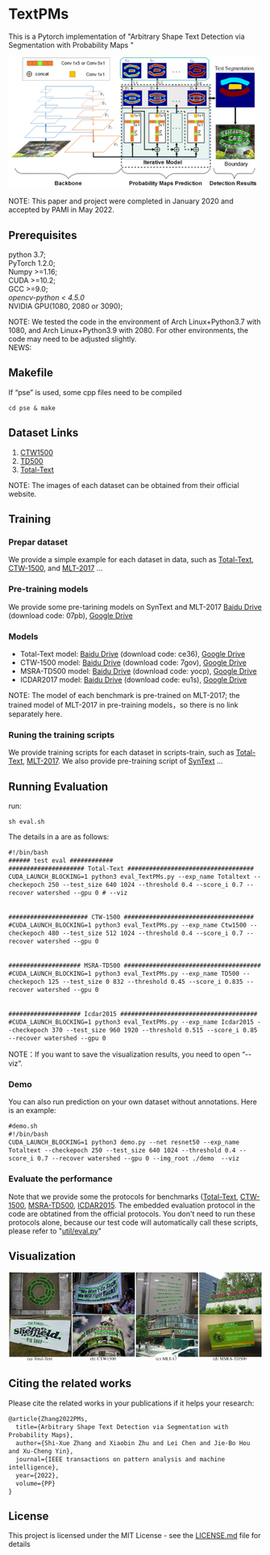 # TextPMs
This is a Pytorch implementation of "Arbitrary Shape Text Detection via Segmentation with Probability Maps "  

![](https://github.com/GXYM/TextPMs/blob/master/vis/framework.png)

NOTE: This paper and project were completed in January 2020 and accepted by PAMI in May 2022. 

## Prerequisites  
  python 3.7;  
  PyTorch 1.2.0;   
  Numpy >=1.16;   
  CUDA >=10.2;  
  GCC >=9.0;  
  *opencv-python < 4.5.0*     
  NVIDIA GPU(1080, 2080 or 3090);  

  NOTE: We tested the code in the environment of Arch Linux+Python3.7 with 1080, and  Arch Linux+Python3.9 with 2080. For other environments, the code may need to be adjusted slightly.  
  NEWS:


## Makefile

If “pse” is used, some cpp files need to be compiled

```
cd pse & make
```


## Dataset Links  
1. [CTW1500](https://drive.google.com/file/d/1A2s3FonXq4dHhD64A2NCWc8NQWMH2NFR/view?usp=sharing)   
2. [TD500](https://drive.google.com/file/d/1ByluLnyd8-Ltjo9AC-1m7omZnI-FA1u0/view?usp=sharing)  
3. [Total-Text](https://drive.google.com/file/d/17_7T_-2Bu3KSSg2OkXeCxj97TBsjvueC/view?usp=sharing) 

NOTE: The images of each dataset can be obtained from their official website.


## Training 
### Prepar dataset
We provide a simple example for each dataset in data, such as [Total-Text](https://github.com/GXYM/TextPMs/tree/master/data/total-text-mat), [CTW-1500](https://github.com/GXYM/TextPMs/tree/master/data/ctw1500), and [MLT-2017](https://github.com/GXYM/TextPMs/tree/master/data/MLT2017) ...


### Pre-training models
We provide some pre-tarining models on SynText and MLT-2017 [Baidu Drive](https://pan.baidu.com/s/1qHer8pXKUuXGRzwPrkH-dw) (download code: 07pb), [Google Drive](https://drive.google.com/file/d/1yuEO5fWKZJ9Sc0SA-qyDYZLHRKBlIe8a/view?usp=sharing)


### Models
 *  Total-Text model: [Baidu Drive](https://pan.baidu.com/s/1z5u8jEoKX2OxDvfRbO-ijw) (download code: ce36), [Google Drive](https://drive.google.com/file/d/12DQcfXf8mtAnBfRR3Trw2D1DfyV72Fmt/view?usp=sharing)
 *  CTW-1500 model: [Baidu Drive](https://pan.baidu.com/s/1o2Lwn5v6D4fhj_GiPEZ4yw) (download code: 7gov), [Google Drive](https://drive.google.com/file/d/1zT8EXrGpWIjegBZK8c4zM_x6MsmiA1q5/view?usp=sharing)
 *  MSRA-TD500 model: [Baidu Drive](https://pan.baidu.com/s/1pBNWnPG4YicGj8kiHuTFDg) (download code: yocp), [Google Drive](https://drive.google.com/file/d/1xOdCQDj2hXTKcpFR0LdmbpFutTKEF-cb/view?usp=sharing)
 *  ICDAR2017 model: [Baidu Drive](https://pan.baidu.com/s/1wOnoxRxt-bE0w9bvzQCnOw) (download code: eu1s), [Google Drive](https://drive.google.com/file/d/1JKVqjZAZs4mckhH7KiC7sNDqUw8Ib1Km/view?usp=sharing)
 
 NOTE: The model of each benchmark is pre-trained on MLT-2017; the trained model of MLT-2017 in pre-training models，so there is no link separately here.

 ### Runing the training scripts
We provide training scripts for each dataset in scripts-train, such as [Total-Text](https://github.com/GXYM/TextPMs/blob/master/scripts-train/train_Totaltxt.sh), [MLT-2017](https://github.com/GXYM/TextPMs/blob/master/scripts-train/train_MLT2017.sh). We also provide pre-training script of [SynText](https://github.com/GXYM/TextPMs/blob/master/scripts-train/train_SynText.sh) ...


## Running Evaluation
run:  
```
sh eval.sh
```
The details in a are as follows:  
```
#!/bin/bash
###### test eval ############
##################### Total-Text ###################################
CUDA_LAUNCH_BLOCKING=1 python3 eval_TextPMs.py --exp_name Totaltext --checkepoch 250 --test_size 640 1024 --threshold 0.4 --score_i 0.7 --recover watershed --gpu 0 # --viz


###################### CTW-1500 ####################################
#CUDA_LAUNCH_BLOCKING=1 python3 eval_TextPMs.py --exp_name Ctw1500 --checkepoch 480 --test_size 512 1024 --threshold 0.4 --score_i 0.7 --recover watershed --gpu 0


#################### MSRA-TD500 ######################################
#CUDA_LAUNCH_BLOCKING=1 python3 eval_TextPMs.py --exp_name TD500 --checkepoch 125 --test_size 0 832 --threshold 0.45 --score_i 0.835 --recover watershed --gpu 0


#################### Icdar2015 ######################################
#CUDA_LAUNCH_BLOCKING=1 python3 eval_TextPMs.py --exp_name Icdar2015 --checkepoch 370 --test_size 960 1920 --threshold 0.515 --score_i 0.85 --recover watershed --gpu 0
```  

NOTE：If you want to save the visualization results, you need to open “--viz”.

### Demo
You can also run prediction on your own dataset without annotations. Here is an example:

``` 
#demo.sh
#!/bin/bash
CUDA_LAUNCH_BLOCKING=1 python3 demo.py --net resnet50 --exp_name Totaltext --checkepoch 250 --test_size 640 1024 --threshold 0.4 --score_i 0.7 --recover watershed --gpu 0 --img_root ./demo  --viz
```


### Evaluate the performance

Note that we provide some the protocols for benchmarks ([Total-Text](https://github.com/GXYM/TextPMs/tree/master/dataset/total_text), [CTW-1500](https://github.com/GXYM/TextPMs/tree/master/dataset/ctw1500), [MSRA-TD500](https://github.com/GXYM/TextPMs/tree/master/dataset/TD500), [ICDAR2015](https://github.com/GXYM/TextPMs/tree/master/dataset/icdar15). The embedded evaluation protocol in the code are obtatined from the official protocols. You don't need to run these protocols alone, because our test code will automatically call these scripts, please refer to "[util/eval.py](https://github.com/GXYM/TextPMs/blob/master/util/eval.py)"




## Visualization
![](https://github.com/GXYM/TextPMs/blob/master/vis/img1.png)


## Citing the related works

Please cite the related works in your publications if it helps your research:

``` 
@article{Zhang2022PMs,
  title={Arbitrary Shape Text Detection via Segmentation with Probability Maps},
  author={Shi-Xue Zhang and Xiaobin Zhu and Lei Chen and Jie-Bo Hou and Xu-Cheng Yin},
  journal={IEEE transactions on pattern analysis and machine intelligence},
  year={2022},
  volume={PP}
}
  ``` 

## License  
This project is licensed under the MIT License - see the [LICENSE.md](https://github.com/GXYM/TextPMs/blob/master/LICENSE.md) file for details


